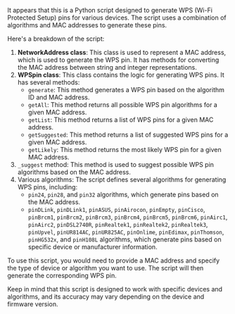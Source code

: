 It appears that this is a Python script designed to generate WPS (Wi-Fi Protected Setup) pins for various devices. The script uses a combination of algorithms and MAC addresses to generate these pins.

Here's a breakdown of the script:

1. **NetworkAddress class**: This class is used to represent a MAC address, which is used to generate the WPS pin. It has methods for converting the MAC address between string and integer representations.
2. **WPSpin class**: This class contains the logic for generating WPS pins. It has several methods:
	* `generate`: This method generates a WPS pin based on the algorithm ID and MAC address.
	* `getAll`: This method returns all possible WPS pin algorithms for a given MAC address.
	* `getList`: This method returns a list of WPS pins for a given MAC address.
	* `getSuggested`: This method returns a list of suggested WPS pins for a given MAC address.
	* `getLikely`: This method returns the most likely WPS pin for a given MAC address.
3. `_suggest` method: This method is used to suggest possible WPS pin algorithms based on the MAC address.
4. Various algorithms: The script defines several algorithms for generating WPS pins, including:
	* `pin24`, `pin28`, and `pin32` algorithms, which generate pins based on the MAC address.
	* `pinDLink`, `pinDLink1`, `pinASUS`, `pinAirocon`, `pinEmpty`, `pinCisco`, `pinBrcm1`, `pinBrcm2`, `pinBrcm3`, `pinBrcm4`, `pinBrcm5`, `pinBrcm6`, `pinAirc1`, `pinAirc2`, `pinDSL2740R`, `pinRealtek1`, `pinRealtek2`, `pinRealtek3`, `pinUpvel`, `pinUR814AC`, `pinUR825AC`, `pinOnlime`, `pinEdimax`, `pinThomson`, `pinHG532x`, and `pinH108L` algorithms, which generate pins based on specific device or manufacturer information.

To use this script, you would need to provide a MAC address and specify the type of device or algorithm you want to use. The script will then generate the corresponding WPS pin.

Keep in mind that this script is designed to work with specific devices and algorithms, and its accuracy may vary depending on the device and firmware version.